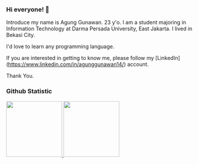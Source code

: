### Hi everyone! 👋

Introduce my name is Agung Gunawan. 23 y'o.
I am a student majoring in Information Technology at Darma Persada University, East Jakarta.
I lived in Bekasi City.

I'd love to learn any programming language. 

If you are interested in getting to know me, please follow my [LinkedIn] (https://www.linkedin.com/in/agunggunawan14/) account. 

Thank You. 

### Github Statistic
<p align="left">
<a href="https://github.com/insomniagung">
  <img height="150em" src="https://github-readme-stats-eight-theta.vercel.app/api?username=insomniagung&show_icons=true&theme=algolia&include_all_commits=true&count_private=true"/>
  <img height="150em" src="https://github-readme-stats-eight-theta.vercel.app/api/top-langs/?username=insomniagung&layout=compact&langs_count=8&theme=algolia"/>
</a>
</p>

